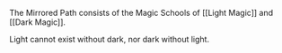 The Mirrored Path consists of the Magic Schools of [[Light Magic]] and [[Dark Magic]].

Light cannot exist without dark, nor dark without light.